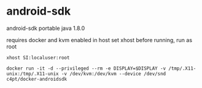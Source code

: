 # android-sdk
android-sdk portable
java 1.8.0

requires docker and kvm enabled in host
set xhost before running, run as root
```
xhost SI:localuser:root
```

```
docker run -it -d --privileged --rm -e DISPLAY=$DISPLAY -v /tmp/.X11-unix:/tmp/.X11-unix -v /dev/kvm:/dev/kvm --device /dev/snd c4pt/docker-androidsdk
```
